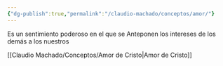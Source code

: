 ```yaml
---
{"dg-publish":true,"permalink":"/claudio-machado/conceptos/amor/"}
---
```


Es un sentimiento poderoso en el que se Anteponen los intereses de los demás a los nuestros 

[[Claudio Machado/Conceptos/Amor de Cristo\|Amor de Cristo]]
